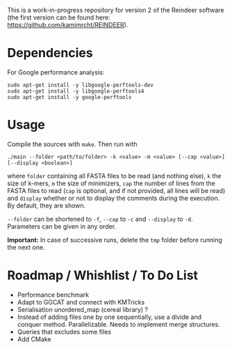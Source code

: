 This is a work-in-progress repository for version 2 of the Reindeer software (the first version can be found here: https://github.com/kamimrcht/REINDEER).

# Dependencies

For Google performance analysis:   
```
sudo apt-get install -y libgoogle-perftools-dev
sudo apt-get install -y libgoogle-perftools4
sudo apt-get install -y google-perftools 
```

# Usage

Compile the sources with `make`. Then run with

```
./main --folder <path/to/folder> -k <value> -m <value> [--cap <value>] [--display <boolean>] 
```
where `folder` containing all FASTA files to be read (and nothing else), `k` the size of k-mers, `m` the size of minimizers, `cap` the number of lines from the FASTA files to read (`cap` is optional, and if not provided, all lines will be read) and `display` whether or not to display the comments during the execution. By default, they are shown.

 `--folder` can be shortened to `-f`, `--cap` to `-c` and `--display` to `-d`. Parameters can be given in any order.

**Important:** 
In case of successive runs, delete the `tmp` folder before running the next one. 

# Roadmap / Whishlist / To Do List
- Performance benchmark
- Adapt to GGCAT and connect with KMTricks
- Serialisation unordered_map (cereal library) ?
- Instead of adding files one by one sequentially, use a divide and conquer method. Parallelizable. Needs to implement merge structures.
- Queries that excludes some files
- Add CMake 
